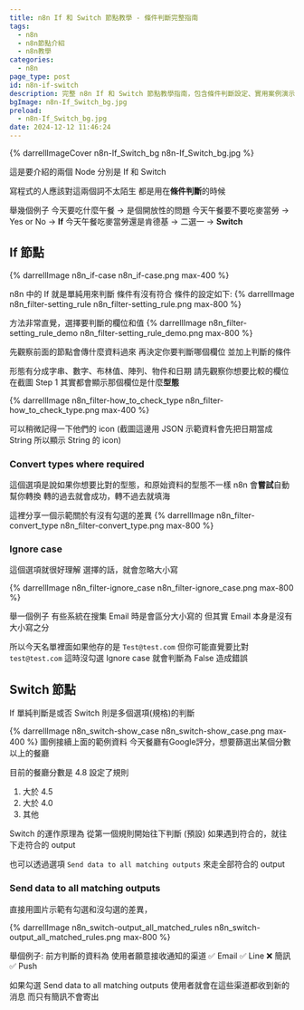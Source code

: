 ```yaml
---
title: n8n If 和 Switch 節點教學 - 條件判斷完整指南
tags:
  - n8n  
  - n8n節點介紹
  - n8n教學
categories:
  - n8n
page_type: post
id: n8n-if-switch
description: 完整 n8n If 和 Switch 節點教學指南，包含條件判斷設定、實用案例演示、常見錯誤排除。實測分享自動化工作流程中條件邏輯的最佳實踐。
bgImage: n8n-If_Switch_bg.jpg
preload:
  - n8n-If_Switch_bg.jpg
date: 2024-12-12 11:46:24
---
```


{% darrellImageCover n8n-If_Switch_bg n8n-If_Switch_bg.jpg %}

這是要介紹的兩個 Node 分別是 If 和 Switch

寫程式的人應該對這兩個詞不太陌生
都是用在**條件判斷**的時候

舉幾個例子
今天要吃什麼午餐 -> 是個開放性的問題
今天午餐要不要吃麥當勞 -> Yes or No -> **If**
今天午餐吃麥當勞還是肯德基 -> 二選一 -> **Switch**

## If 節點
{% darrellImage n8n_if-case n8n_if-case.png max-400 %}

n8n 中的 If 就是單純用來判斷 條件有沒有符合
條件的設定如下:
{% darrellImage n8n_filter-setting_rule n8n_filter-setting_rule.png max-800 %}

方法非常直覺，選擇要判斷的欄位和值
{% darrellImage n8n_filter-setting_rule_demo n8n_filter-setting_rule_demo.png max-800 %}

先觀察前面的節點會傳什麼資料過來
再決定你要判斷哪個欄位
並加上判斷的條件

形態有分成字串、數字、布林值、陣列、物件和日期
請先觀察你想要比較的欄位在截圖 Step 1 其實都會顯示那個欄位是什麼**型態**

{% darrellImage n8n_filter-how_to_check_type n8n_filter-how_to_check_type.png max-400 %}

可以稍微記得一下他們的 icon
(截圖這邊用 JSON 示範資料會先把日期當成 String
所以顯示 String 的 icon)

### Convert types where required

這個選項是說如果你想要比對的型態，和原始資料的型態不一樣
n8n 會**嘗試**自動幫你轉換
轉的過去就會成功，轉不過去就填海

這裡分享一個示範關於有沒有勾選的差異
{% darrellImage n8n_filter-convert_type n8n_filter-convert_type.png max-800 %}


### Ignore case

這個選項就很好理解
選擇的話，就會忽略大小寫

{% darrellImage n8n_filter-ignore_case n8n_filter-ignore_case.png max-800 %}

舉一個例子
有些系統在搜集 Email 時是會區分大小寫的
但其實 Email 本身是沒有大小寫之分

所以今天名單裡面如果他存的是 `Test@test.com`
但你可能直覺要比對 `test@test.com`
這時沒勾選 Ignore case 就會判斷為 False 造成錯誤

## Switch 節點

If 單純判斷是或否
Switch 則是多個選項(規格)的判斷

{% darrellImage n8n_switch-show_case n8n_switch-show_case.png max-400 %}
圖例接續上面的範例資料
今天餐廳有Google評分，想要篩選出某個分數以上的餐廳

目前的餐廳分數是 4.8
設定了規則
1. 大於 4.5
2. 大於 4.0
3. 其他

Switch 的運作原理為
從第一個規則開始往下判斷
(預設) 如果遇到符合的，就往下走符合的 output

也可以透過選項 `Send data to all matching outputs` 來走全部符合的 output

### Send data to all matching outputs

直接用圖片示範有勾選和沒勾選的差異，

{% darrellImage n8n_switch-output_all_matched_rules n8n_switch-output_all_matched_rules.png max-800 %}

舉個例子: 前方判斷的資料為
使用者願意接收通知的渠道
✅ Email 
✅ Line
❌ 簡訊
✅ Push

如果勾選 Send data to all matching outputs
使用者就會在這些渠道都收到新的消息
而只有簡訊不會寄出





